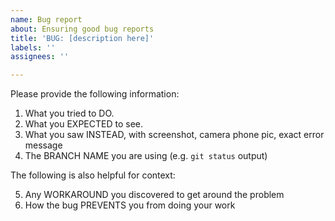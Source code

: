 ```yaml
---
name: Bug report
about: Ensuring good bug reports
title: 'BUG: [description here]'
labels: ''
assignees: ''

---
```


Please provide the following information:

1. What you tried to DO.
2. What you EXPECTED to see.
3. What you saw INSTEAD, with screenshot, camera phone pic, exact error message
4. The BRANCH NAME you are using (e.g. `git status` output)

The following is also helpful for context:

5. Any WORKAROUND you discovered to get around the problem
6. How the bug PREVENTS you from doing your work
